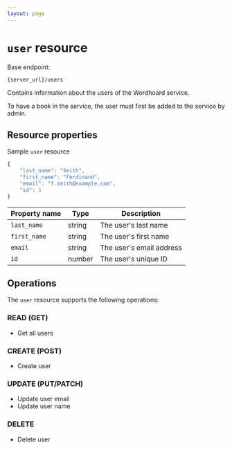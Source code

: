 ```yaml
---
layout: page
---
```

# `user` resource

Base endpoint:

```shell
{server_url}/users
```

Contains information about the users of the Wordhoard service.

To have a book in the service, the user must first be added to the service by admin.

## Resource properties

Sample `user` resource

```js
{
    "last_name": "Smith",
    "first_name": "Ferdinand",
    "email": "f.smith@example.com",
    "id": 1
}
```

| Property name | Type | Description |
| ------------- | ----------- | ----------- |
| `last_name` | string | The user's last name |
| `first_name` | string | The user's first name |
| `email` | string | The user's email address |
| `id` | number | The user's unique ID |

## Operations

The `user` resource supports the following operations:

### READ (GET)

* Get all users

### CREATE (POST)

* Create user

### UPDATE (PUT/PATCH)

* Update user email
* Update user name

### DELETE

* Delete user
